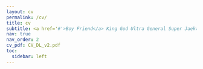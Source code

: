 ```yaml
---
layout: cv
permalink: /cv/
title: cv
subtitle: <a href='#'>Boy Friend</a> King God Ultra General Super Jaekwang Shin 
nav: true
nav_order: 2
cv_pdf: CV_DL_v2.pdf
toc:
  sidebar: left
---
```

